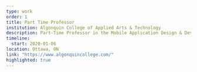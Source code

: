 ```yaml
---
type: work
order: 1
title: Part Time Professor
institution: Algonquin College of Applied Arts & Technology
description: Part-Time Professor in the Mobile Application Design & Development program teaching the Cross-Platform Web Design (introductory HTML & CSS) and Applied Industry Projects.
timeline:
  start: 2020-01-06
location: Ottawa, ON
link: "https://www.algonquincollege.com/"
highlighted: true
---
```

